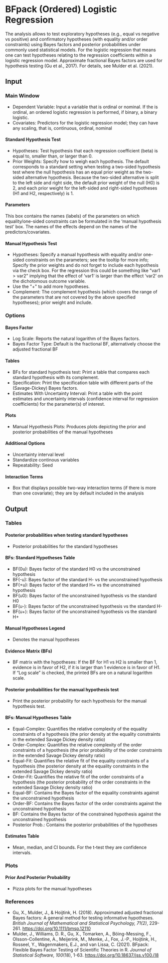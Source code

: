 BFpack (Ordered) Logistic Regression
==========================

The analysis allows to test exploratory hypotheses (e.g., equal vs negative vs positive) and confirmatory hypotheses (with equality and/or order constraints) using Bayes factors and posterior probabilities under commonly used statistical models. For the logistic regression that means one can test hypotheses relating to the regression coefficients within a logistic regression model. Approximate fractional Bayes factors are used for hypothesis testing (Gu et al., 2017). For details, see Mulder et al. (2021).

## Input
### Main Window
- Dependent Variable: Input a variable that is ordinal or nominal. If the is ordinal, an ordered logistic regression is performed, if binary, a binary logistic.
- Covariates: Predictors for the logistic regression model; they can have any scaling, that is, continuous, ordinal, nominal

#### Standard Hypothesis Test
- Hypotheses: Test hypothesis that each regression coefficient (beta) is equal to, smaller than, or larger than 0.
- Prior Weights: Specify how to weigh each hypothesis. The default corresponds to a standard setting when testing a two-sided hypothesis test where the null hypothesis has an equal prior weight as the two-sided alternative hypothesis. Because the two-sided alternative is split to the left side and right side, the default prior weight of the null (H0) is 2, and each prior weight for the left-sided and right-sided hypotheses (H1 and H2, respectively) is 1.

#### Parameters
This box contains the names (labels) of the parameters on which equality/one-sided constraints can be formulated in the ‘manual hypothesis test’ box. The names of the effects depend on the names of the predictors/covariates.

#### Manual Hypothesis Test
- Hypotheses: Specify a manual hypothesis with equality and/or one-sided constraints on the parameters; see the tooltip for more info; Specify the prior weights and do not forget to include each hypothesis via the check box. For the regression this could be something like "var1 > var2" implying that the effect of ‘var1’ is larger than the effect ‘var2’ on the dichotomous outcome variable.
- Use the "+" to add more hypotheses.
- Complement: The complement hypothesis (which covers the range of the parameters that are not covered by the above specified hypotheses); prior weight and include.

### Options
#### Bayes Factor
- Log Scale: Reports the natural logarithm of the Bayes factors.
- Bayes Factor Type: Default is the fractional BF, alternatively choose the adjusted fractional BF

#### Tables
- BFs for standard hypothesis test: Print a table that compares each standard hypothesis with its complement.
- Specification: Print the specification table with different parts of the (Savage-Dickey) Bayes factors.
- Estimates With Uncertainty Interval: Print a table with the point estimates and uncertainty intervals (confidence interval for regression coefficients) for the parameter(s) of interest. 

#### Plots
- Manual Hypothesis Plots: Produces plots depicting the prior and posterior probabilities of the manual hypotheses

#### Additional Options
- Uncertainty interval level
- Standardize continous variables
- Repeatability: Seed

#### Interaction Terms
- Box that displays possible two-way interaction terms (if there is more than one covariate); they are by default included in the analysis

## Output

### Tables
#### Posterior probabilities when testing standard hypotheses
- Posterior probabilities for the standard hypotheses

#### BFs: Standard Hypotheses Table
- BF(0u): Bayes factor of the standard H0 vs the unconstrained hypothesis
- BF(-u): Bayes factor of the standard H- vs the unconstrained hypothesis
- BF(+u): Bayes factor of the standard H+ vs the unconstrained hypothesis
- BF(u0): Bayes factor of the unconstrained hypothesis vs the standard H0
- BF(u-): Bayes factor of the unconstrained hypothesis vs the standard H-
- BF(u+): Bayes factor of the unconstrained hypothesis vs the standard H+

#### Manual Hypotheses Legend
- Denotes the manual hypotheses

#### Evidence Matrix (BFs)
- BF matrix with the hypotheses: If the BF for H1 vs H2 is smaller than 1, evidence is in favor of H2, if it is larger than 1 evidence is in favor of H1. If “Log scale” is checked, the printed BFs are on a natural logarithm scale.

#### Posterior probabilities for the manual hypothesis test
- Print the posterior probability for each hypothesis for the manual hypothesis test.

#### BFs: Manual Hypotheses Table
- Equal-Complex: Quantifies the relative complexity of the equality constraints of a hypothesis (the prior density at the equality constraints in the extended Savage Dickey density ratio)
- Order-Complex: Quantifies the relative complexity of the order constraints of a hypothesis (the prior probability of the order constraints in the extended Savage Dickey density ratio)
- Equal-Fit: Quantifies the relative fit of the equality constraints of a hypothesis (the posterior density at the equality constraints in the extended Savage Dickey density ratio)
- Order-Fit: Quantifies the relative fit of the order constraints of a hypothesis (the posterior probability of the order constraints in the extended Savage Dickey density ratio)
- Equal-BF: Contains the Bayes factor of the equality constraints against the unconstrained hypothesis
- Order-BF: Contains the Bayes factor of the order constraints against the unconstrained hypothesis
- BF: Contains the Bayes factor of the constrained hypothesis against the unconstrained hypothesis
- Posterior Prob.: Contains the posterior probabilities of the hypotheses

#### Estimates Table
- Mean, median, and CI bounds. For the t-test they are confidence intervals.

### Plots
#### Prior And Posterior Probability 
- Pizza plots for the manual hypotheses

### References

- Gu, X., Mulder, J., & Hoijtink, H. (2018). Approximated adjusted fractional Bayes factors: A general method for testing informative hypotheses. *British Journal of Mathematical and Statistical Psychology, 71(2)*, 229-261. https://doi.org/10.1111/bmsp.12110
- Mulder, J., Williams, D. R., Gu, X., Tomarken, A., Böing-Messing, F., Olsson-Collentine, A., Meijerink, M., Menke, J., Fox, J.-P., Hoijtink, H., Rosseel, Y., Wagenmakers, E.J., and van Lissa, C. (2021). BFpack: Flexible Bayes Factor Testing of Scientific Theories in R. *Journal of Statistical Software, 100*(18), 1-63. https://doi.org/10.18637/jss.v100.i18
